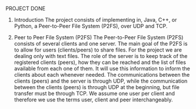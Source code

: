 PROJECT DONE

1. Introduction
The project consists of implementing in, Java, C++, or Python, a Peer-to-Peer File System
(P2FS), over UDP and TCP. 

2. Peer to Peer File System (P2FS)
The Peer-to-Peer File System (P2FS) consists of several clients and one server. The main goal
of the P2FS is to allow for users (clients/peers) to share files. For the project we are dealing
only with text files.
The role of the server is to keep track of the registered clients (peers), how they can be
reached and the list of files available from each one of them. It will use this information to
inform the clients about each whenever needed.
The communications between the clients (peers) and the server is through UDP, while the
communication between the clients (peers) is through UDP at the beginning, but file transfer
must be through TCP.
We assume one user per client and therefore we use the terms user, client and
peer interchangeably. 
